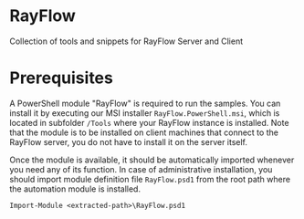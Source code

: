 # RayFlow
Collection of tools and snippets for RayFlow Server and Client

# Prerequisites
A PowerShell module "RayFlow" is required to run the samples. You can install it by executing our MSI installer ``RayFlow.PowerShell.msi``, which is located in subfolder ``/Tools`` where your RayFlow instance is installed. Note that the module is to be installed on client machines that connect to the RayFlow server, you do not have to install it on the server itself.

Once the module is available, it should be automatically imported whenever you need any of its function. In case of administrative installation, you should import module definition file ``RayFlow.psd1`` from the root path where the automation module is installed.

    Import-Module <extracted-path>\RayFlow.psd1
